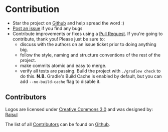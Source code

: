 # Contribution

* Star the project on [Github](https://github.com/raynigon/unit-api) and help spread the word :)
* [Post an issue](https://github.com/raynigon/unit-api/issues) if you find any bugs
* Contribute improvements or fixes using a [Pull Request](https://github.com/raynigon/unit-api/pulls). 
  If you're going to contribute, thank you! Please just be sure to:
  * discuss with the authors on an issue ticket prior to doing anything big.
  * follow the style, naming and structure conventions of the rest of the project.
  * make commits atomic and easy to merge.
  * verify all tests are passing. Build the project with `./gradlew check` to do this.
  **N.B.** Gradle's Build Cache is enabled by default, but you can add `--no-build-cache` flag to disable it.

## Contributors
Logos are licensed under [Creative Commons 3.0](https://creativecommons.org/licenses/by/3.0/)
and was designed by: [Raisul](https://www.iconfinder.com/Raisul)

The list of all [Contributors](https://github.com/raynigon/raylevation/graphs/contributors) can be found on [Github](https://github.com/raynigon/unit-api/graphs/contributors).
